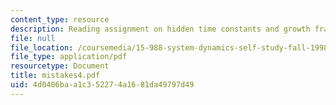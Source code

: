 ```yaml
---
content_type: resource
description: Reading assignment on hidden time constants and growth fractions.
file: null
file_location: /coursemedia/15-988-system-dynamics-self-study-fall-1998-spring-1999/4d0406baa1c352274a1681da49797d49_mistakes4.pdf
file_type: application/pdf
resourcetype: Document
title: mistakes4.pdf
uid: 4d0406ba-a1c3-5227-4a16-81da49797d49
---
```

